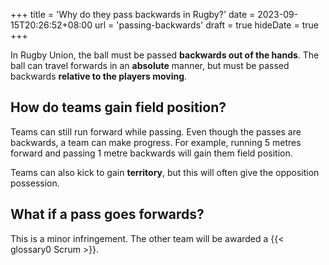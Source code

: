 +++
title = 'Why do they pass backwards in Rugby?'
date = 2023-09-15T20:26:52+08:00
url = 'passing-backwards'
draft = true
hideDate = true
+++

In Rugby Union, the ball must be passed **backwards out of the hands**. The ball can travel forwards in an **absolute** manner, but must be passed backwards **relative to the players moving**.

## How do teams gain field position?

Teams can still run forward while passing. Even though the passes are backwards, a team can make progress. For example, running 5 metres forward and passing 1 metre backwards will gain them field position.

Teams can also kick to gain **territory**, but this will often give the opposition possession.

## What if a pass goes forwards?

This is a minor infringement. The other team will be awarded a {{< glossary0 Scrum >}}.